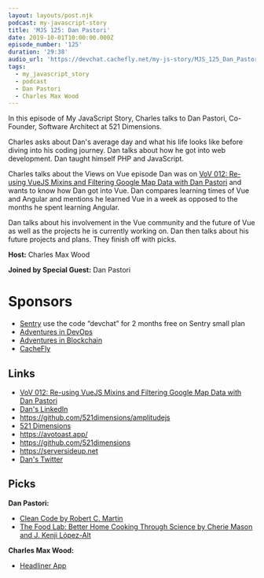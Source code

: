 ```yaml
---
layout: layouts/post.njk
podcast: my-javascript-story
title: 'MJS 125: Dan Pastori'
date: 2019-10-01T10:00:00.000Z
episode_number: '125'
duration: '29:38'
audio_url: 'https://devchat.cachefly.net/my-js-story/MJS_125_Dan_Pastori.mp3'
tags:
  - my_javascript_story
  - podcast
  - Dan Pastori
  - Charles Max Wood
---
```

In this episode of My JavaScript Story, Charles talks to Dan Pastori, Co-Founder, Software Architect at 521 Dimensions. 

Charles asks about Dan's average day and what his life looks like before diving into his coding journey. Dan talks about how he got into web development. Dan taught himself PHP and JavaScript. 

Charles talks about the Views on Vue episode Dan was on [VoV 012: Re-using VueJS Mixins and Filtering Google Map Data with Dan Pastori](https://devchat.tv/views-on-vue/vov-012-re-using-vuejs-mixins-and-filtering-google-map-data-with-dan-pastori/) and wants to know how Dan got into Vue. Dan compares learning times of Vue and Angular and mentions he learned Vue in a week as opposed to the months he spent learning Angular.

Dan talks about his involvement in the Vue community and the future of Vue as well as the projects he is currently working on. Dan then talks about his future projects and plans. They finish off with picks. 

**Host:** Charles Max Wood

**Joined by Special Guest:** Dan Pastori

# Sponsors

* [Sentry](https://sentry.io/) use the code “devchat” for 2 months free on Sentry small plan
* [Adventures in DevOps](https://devchat.tv/adventures-in-devops/)
* [Adventures in Blockchain](https://devchat.tv/adventures-in-blockchain/)
* [CacheFly](https://www.cachefly.com/)

## Links

* [VoV 012: Re-using VueJS Mixins and Filtering Google Map Data with Dan Pastori](https://devchat.tv/views-on-vue/vov-012-re-using-vuejs-mixins-and-filtering-google-map-data-with-dan-pastori/)
* [Dan's LinkedIn](https://www.linkedin.com/in/danpastori/)
* <https://github.com/521dimensions/amplitudejs>
* [521 Dimensions](https://521dimensions.com)
* <https://avotoast.app/>
* <https://github.com/521dimensions>
* <https://serversideup.net>
* [Dan's Twitter](https://twitter.com/danpastori)

## Picks

**Dan Pastori:**

* [Clean Code by Robert C. Martin ](https://www.amazon.com/Clean-Code-Handbook-Software-Craftsmanship/dp/0132350882)
* [The Food Lab: Better Home Cooking Through Science by Cherie Mason and J. Kenji López-Alt](https://www.amazon.com/Food-Lab-Cooking-Through-Science/dp/0393081087)

**Charles Max Wood:**

* [Headliner App](https://make.headliner.app)
